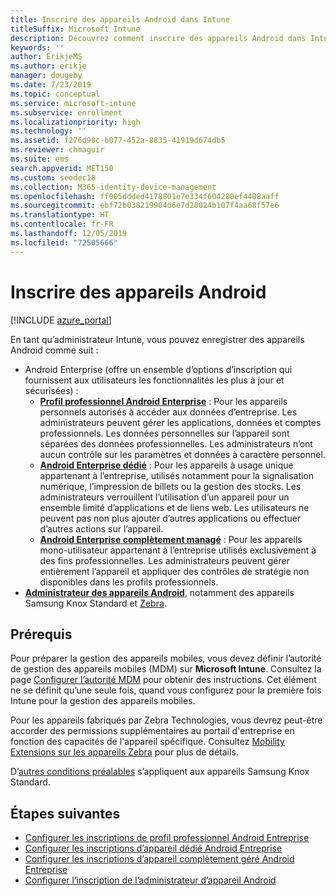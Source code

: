 ```yaml
---
title: Inscrire des appareils Android dans Intune
titleSuffix: Microsoft Intune
description: Découvrez comment inscrire des appareils Android dans Intune.
keywords: ''
author: ErikjeMS
ms.author: erikje
manager: dougeby
ms.date: 7/23/2019
ms.topic: conceptual
ms.service: microsoft-intune
ms.subservice: enrollment
ms.localizationpriority: high
ms.technology: ''
ms.assetid: f276d98c-b077-452a-8835-41919d674db5
ms.reviewer: chmaguir
ms.suite: ems
search.appverid: MET150
ms.custom: seodec18
ms.collection: M365-identity-device-management
ms.openlocfilehash: ff005ddded4178801e7e334f604280ef4408aaff
ms.sourcegitcommit: ebf72b038219904d6e7d20024b107f4aa68f57e6
ms.translationtype: HT
ms.contentlocale: fr-FR
ms.lasthandoff: 12/05/2019
ms.locfileid: "72505666"
---
```

# <a name="enroll-android-devices"></a>Inscrire des appareils Android

[!INCLUDE [azure_portal](../includes/azure_portal.md)]

En tant qu’administrateur Intune, vous pouvez enregistrer des appareils Android comme suit :
- Android Enterprise (offre un ensemble d’options d’inscription qui fournissent aux utilisateurs les fonctionnalités les plus à jour et sécurisées) :
    - [**Profil professionnel Android Enterprise**](android-work-profile-enroll.md) : Pour les appareils personnels autorisés à accéder aux données d’entreprise. Les administrateurs peuvent gérer les applications, données et comptes professionnels. Les données personnelles sur l’appareil sont séparées des données professionnelles. Les administrateurs n’ont aucun contrôle sur les paramètres et données à caractère personnel. 
    - [**Android Enterprise dédié**](android-kiosk-enroll.md) : Pour les appareils à usage unique appartenant à l’entreprise, utilisés notamment pour la signalisation numérique, l’impression de billets ou la gestion des stocks. Les administrateurs verrouillent l’utilisation d’un appareil pour un ensemble limité d’applications et de liens web. Les utilisateurs ne peuvent pas non plus ajouter d’autres applications ou effectuer d’autres actions sur l’appareil.
    - [**Android Enterprise complètement managé**](android-fully-managed-enroll.md) : Pour les appareils mono-utilisateur appartenant à l’entreprise utilisés exclusivement à des fins professionnelles. Les administrateurs peuvent gérer entièrement l’appareil et appliquer des contrôles de stratégie non disponibles dans les profils professionnels. 
- [**Administrateur des appareils Android**](android-enroll-device-administrator.md), notamment des appareils Samsung Knox Standard et [Zebra](../configuration/android-zebra-mx-overview.md). 

## <a name="prerequisites"></a>Prérequis

Pour préparer la gestion des appareils mobiles, vous devez définir l’autorité de gestion des appareils mobiles (MDM) sur **Microsoft Intune**. Consultez la page [Configurer l’autorité MDM](../fundamentals/mdm-authority-set.md) pour obtenir des instructions. Cet élément ne se définit qu’une seule fois, quand vous configurez pour la première fois Intune pour la gestion des appareils mobiles.

Pour les appareils fabriqués par Zebra Technologies, vous devrez peut-être accorder des permissions supplémentaires au portail d'entreprise en fonction des capacités de l'appareil spécifique. Consultez [Mobility Extensions sur les appareils Zebra](../configuration/android-zebra-mx-overview.md) pour plus de détails.

D’[autres conditions préalables](android-samsung-knox-mobile-enroll.md) s’appliquent aux appareils Samsung Knox Standard.

## <a name="next-steps"></a>Étapes suivantes

- [Configurer les inscriptions de profil professionnel Android Entreprise](android-work-profile-enroll.md)
- [Configurer les inscriptions d’appareil dédié Android Entreprise](android-kiosk-enroll.md)
- [Configurer les inscriptions d’appareil complètement géré Android Entreprise](android-fully-managed-enroll.md)
- [Configurer l’inscription de l’administrateur d’appareil Android](android-enroll-device-administrator.md)

